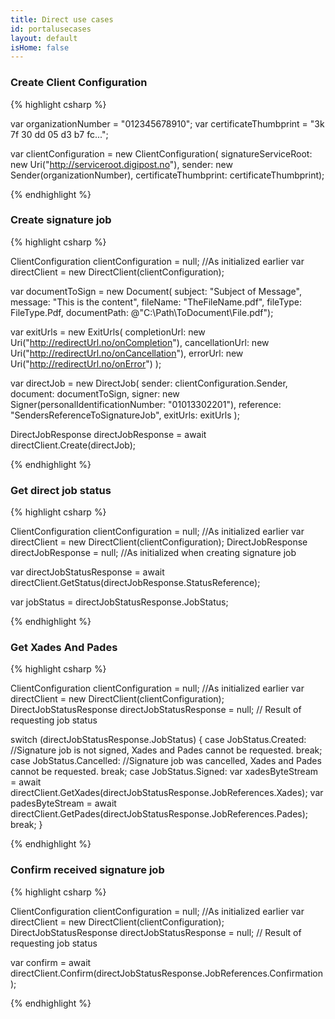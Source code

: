 ```yaml
---
title: Direct use cases
id: portalusecases
layout: default
isHome: false
---
```


<h3 id="uc01">Create Client Configuration</h3>

{% highlight csharp %}

var organizationNumber = "012345678910";
var certificateThumbprint = "3k 7f 30 dd 05 d3 b7 fc...";

var clientConfiguration = new ClientConfiguration(
    signatureServiceRoot: new Uri("http://serviceroot.digipost.no"), 
    sender: new Sender(organizationNumber),
    certificateThumbprint: certificateThumbprint);

{% endhighlight %}

<h3 id="uc02">Create signature job</h3>

{% highlight csharp %}

ClientConfiguration clientConfiguration = null; //As initialized earlier
var directClient = new DirectClient(clientConfiguration);

var documentToSign = new Document(
    subject: "Subject of Message",
    message: "This is the content",
    fileName: "TheFileName.pdf",
    fileType: FileType.Pdf,
    documentPath: @"C:\Path\ToDocument\File.pdf");

var exitUrls = new ExitUrls(
    completionUrl: new Uri("http://redirectUrl.no/onCompletion"),
    cancellationUrl: new Uri("http://redirectUrl.no/onCancellation"),
    errorUrl: new Uri("http://redirectUrl.no/onError")
    );

var directJob = new DirectJob(
    sender: clientConfiguration.Sender, 
    document: documentToSign, 
    signer: new Signer(personalIdentificationNumber: "01013302201"), 
    reference: "SendersReferenceToSignatureJob", 
    exitUrls: exitUrls
    );

DirectJobResponse directJobResponse = await directClient.Create(directJob);

{% endhighlight %}

<h3 id="uc03">Get direct job status</h3>

{% highlight csharp %}

ClientConfiguration clientConfiguration = null; //As initialized earlier
var directClient = new DirectClient(clientConfiguration);
DirectJobResponse directJobResponse = null; //As initialized when creating signature job

var directJobStatusResponse = 
    await directClient.GetStatus(directJobResponse.StatusReference);

var jobStatus = directJobStatusResponse.JobStatus;


{% endhighlight %}

<h3 id="uc04">Get Xades And Pades</h3>

{% highlight csharp %}

ClientConfiguration clientConfiguration = null; //As initialized earlier
var directClient = new DirectClient(clientConfiguration);
DirectJobStatusResponse directJobStatusResponse = null; // Result of requesting job status

switch (directJobStatusResponse.JobStatus)
{
    case JobStatus.Created:
        //Signature job is not signed, Xades and Pades cannot be requested.
        break;
    case JobStatus.Cancelled:
        //Signature job was cancelled, Xades and Pades cannot be requested.
        break;
    case JobStatus.Signed:
        var xadesByteStream = await directClient.GetXades(directJobStatusResponse.JobReferences.Xades);
        var padesByteStream = await directClient.GetPades(directJobStatusResponse.JobReferences.Pades);
        break;
}

{% endhighlight %}

<h3 id="uc05">Confirm received signature job</h3>

{% highlight csharp %}

ClientConfiguration clientConfiguration = null; //As initialized earlier
var directClient = new DirectClient(clientConfiguration);
DirectJobStatusResponse directJobStatusResponse = null; // Result of requesting job status

var confirm = await directClient.Confirm(directJobStatusResponse.JobReferences.Confirmation);

{% endhighlight %}